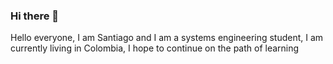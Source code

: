 ### Hi there 👋

<div>
 <p>
Hello everyone, I am Santiago and I am a systems engineering student, I am currently living in Colombia, I hope to continue on the path of learning

